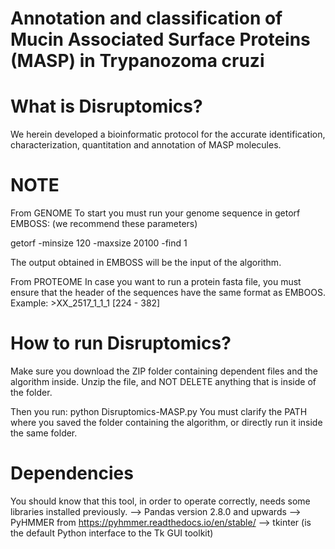 
# Annotation and classification of Mucin Associated Surface Proteins (MASP) in Trypanozoma cruzi 

# What is Disruptomics? 

We herein developed a bioinformatic protocol for the accurate identification, characterization, quantitation and annotation of MASP molecules.

# NOTE
From GENOME
To start you must run your genome sequence in getorf EMBOSS: (we recommend these parameters)

getorf -minsize 120 -maxsize 20100 -find 1

The output obtained in EMBOSS will be the input of the algorithm. 

From PROTEOME
In case you want to run a protein fasta file,  you must ensure that the header of the sequences have the same format as EMBOOS. 
Example: >XX_2517_1_1_1 [224 - 382]

# How to run Disruptomics?
Make sure you download the ZIP folder containing dependent files and the algorithm inside. Unzip the file, and NOT DELETE anything that is inside of the folder.

Then you run:
python Disruptomics-MASP.py 
You must clarify the PATH where you saved the folder containing the algorithm, or directly run it inside the same folder. 

# Dependencies 
You should know that this tool, in order to operate correctly, needs some libraries installed previously.
--> Pandas version 2.8.0 and upwards
--> PyHMMER from  https://pyhmmer.readthedocs.io/en/stable/
--> tkinter (is the default Python interface to the Tk GUI toolkit)
